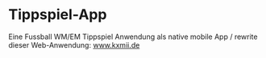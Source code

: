 # Tippspiel-App

Eine Fussball WM/EM Tippspiel Anwendung als native mobile App / rewrite dieser Web-Anwendung: www.kxmii.de